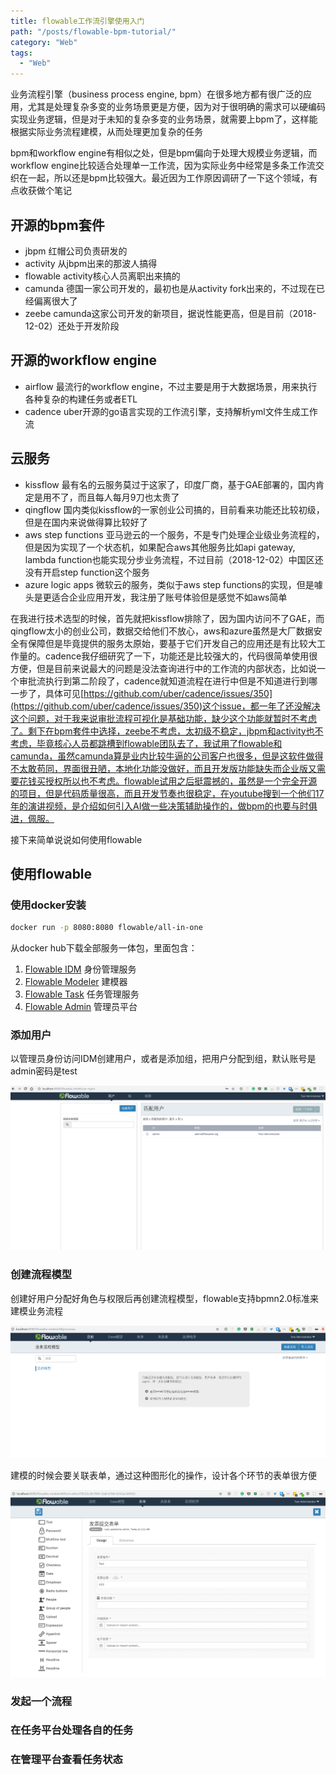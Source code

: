 ```yaml
---
title: flowable工作流引擎使用入门
path: "/posts/flowable-bpm-tutorial/"
category: "Web"
tags:
  - "Web"
---
```


业务流程引擎（business process engine, bpm）在很多地方都有很广泛的应用，尤其是处理复杂多变的业务场景更是方便，因为对于很明确的需求可以硬编码实现业务逻辑，但是对于未知的复杂多变的业务场景，就需要上bpm了，这样能根据实际业务流程建模，从而处理更加复杂的任务

bpm和workflow engine有相似之处，但是bpm偏向于处理大规模业务逻辑，而workflow engine比较适合处理单一工作流，因为实际业务中经常是多条工作流交织在一起，所以还是bpm比较强大。最近因为工作原因调研了一下这个领域，有点收获做个笔记

## 开源的bpm套件

- jbpm 红帽公司负责研发的
- activity 从jbpm出来的那波人搞得
- flowable activity核心人员离职出来搞的
- camunda 德国一家公司开发的，最初也是从activity fork出来的，不过现在已经偏离很大了
- zeebe camunda这家公司开发的新项目，据说性能更高，但是目前（2018-12-02）还处于开发阶段

## 开源的workflow engine

- airflow 最流行的workflow engine，不过主要是用于大数据场景，用来执行各种复杂的构建任务或者ETL
- cadence uber开源的go语言实现的工作流引擎，支持解析yml文件生成工作流

## 云服务

- kissflow 最有名的云服务莫过于这家了，印度厂商，基于GAE部署的，国内肯定是用不了，而且每人每月9刀也太贵了
- qingflow 国内类似kissflow的一家创业公司搞的，目前看来功能还比较初级，但是在国内来说做得算比较好了
- aws step functions 亚马逊云的一个服务，不是专门处理企业级业务流程的，但是因为实现了一个状态机，如果配合aws其他服务比如api gateway, lambda function也能实现分步业务流程，不过目前（2018-12-02）中国区还没有开启step function这个服务
- azure logic apps 微软云的服务，类似于aws step functions的实现，但是噱头是更适合企业应用开发，我注册了账号体验但是感觉不如aws简单

在我进行技术选型的时候，首先就把kissflow排除了，因为国内访问不了GAE，而qingflow太小的创业公司，数据交给他们不放心，aws和azure虽然是大厂数据安全有保障但是毕竟提供的服务太原始，要基于它们开发自己的应用还是有比较大工作量的。cadence我仔细研究了一下，功能还是比较强大的，代码很简单使用很方便，但是目前来说最大的问题是没法查询进行中的工作流的内部状态，比如说一个审批流执行到第二阶段了，cadence就知道流程在进行中但是不知道进行到哪一步了，具体可见[https://github.com/uber/cadence/issues/350](https://github.com/uber/cadence/issues/350)这个issue，都一年了还没解决这个问题，对于我来说审批流程可视化是基础功能，缺少这个功能就暂时不考虑了。剩下在bpm套件中选择，zeebe不考虑，太初级不稳定，jbpm和activity也不考虑，毕竟核心人员都跳槽到flowable团队去了，我试用了flowable和camunda，虽然camunda算是业内比较牛逼的公司客户也很多，但是这软件做得不太敢苟同，界面很丑陋，本地化功能没做好，而且开发版功能缺失而企业版又需要花钱买授权所以也不考虑。flowable试用之后挺震撼的，虽然是一个完全开源的项目，但是代码质量很高，而且开发节奏也很稳定，在youtube搜到一个他们17年的演讲视频，是介绍如何引入AI做一些决策辅助操作的，做bpm的也要与时俱进，佩服。

接下来简单说说如何使用flowable

## 使用flowable

### 使用docker安装

```sh
docker run -p 8080:8080 flowable/all-in-one
```

从docker hub下载全部服务一体包，里面包含：

1. [Flowable IDM](http://localhost:8080/flowable-idm) 身份管理服务
2. [Flowable Modeler](http://localhost:8080/flowable-modeler) 建模器
3. [Flowable Task](http://localhost:8080/flowable-task) 任务管理服务
4. [Flowable Admin](http://localhost:8080/flowable-admin) 管理员平台

### 添加用户

以管理员身份访问IDM创建用户，或者是添加组，把用户分配到组，默认账号是admin密码是test

![用户管理平台](./flowable-idm-1.png)

### 创建流程模型

创建好用户分配好角色与权限后再创建流程模型，flowable支持bpmn2.0标准来建模业务流程

![模型构建器](./flowable-modeler-1.png)

建模的时候会要关联表单，通过这种图形化的操作，设计各个环节的表单很方便

![表单设计界面](./flowable-modeler-2.png)

### 发起一个流程

### 在任务平台处理各自的任务

### 在管理平台查看任务状态
